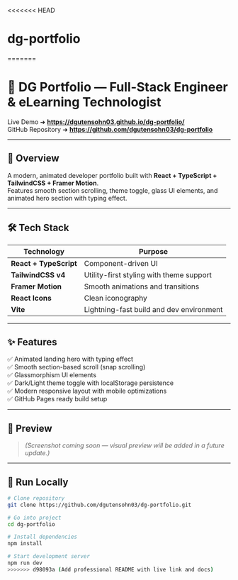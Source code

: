 <<<<<<< HEAD
# dg-portfolio
=======
# 🚀 DG Portfolio — Full-Stack Engineer & eLearning Technologist

Live Demo ➜ **https://dgutensohn03.github.io/dg-portfolio/**  
GitHub Repository ➜ **https://github.com/dgutensohn03/dg-portfolio**

---

## 🎨 Overview

A modern, animated developer portfolio built with **React + TypeScript + TailwindCSS + Framer Motion**.  
Features smooth section scrolling, theme toggle, glass UI elements, and animated hero section with typing effect.

---

## 🛠 Tech Stack

| Technology        | Purpose |
|------------------|------------------------------------------------|
| **React + TypeScript** | Component-driven UI |
| **TailwindCSS v4** | Utility-first styling with theme support |
| **Framer Motion** | Smooth animations and transitions |
| **React Icons** | Clean iconography |
| **Vite** | Lightning-fast build and dev environment |

---

## ✨ Features

✅ Animated landing hero with typing effect  
✅ Smooth section-based scroll (snap scrolling)  
✅ Glassmorphism UI elements  
✅ Dark/Light theme toggle with localStorage persistence  
✅ Modern responsive layout with mobile optimizations  
✅ GitHub Pages ready build setup  

---

## 📸 Preview

> _(Screenshot coming soon — visual preview will be added in a future update.)_

---

## 🚀 Run Locally

```bash
# Clone repository
git clone https://github.com/dgutensohn03/dg-portfolio.git

# Go into project
cd dg-portfolio

# Install dependencies
npm install

# Start development server
npm run dev
>>>>>>> d98093a (Add professional README with live link and docs)
